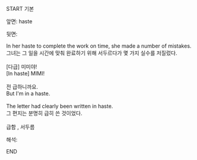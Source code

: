 START
기본

앞면:
haste


뒷면:
<div>In her haste to complete the work on time, she made a number of mistakes. </div><div>그녀는 그 일을 시간에 맞춰 완료하기 위해 서두르다가 몇 가지 실수를 저질렀다.</div><div><br></div><div><div><div>[다급] 미미야!</div></div><div><div>[In haste] MIMI!</div></div></div><div><br></div><div><div><div>전 급하니까요.</div></div><div><div>But I'm in a haste.</div></div></div><div><br></div><div><div>The letter had clearly been written in haste. </div><div><div>그 편지는 분명히 급히 쓴 것이었다.</div></div></div><div><br></div><div>급함 , 서두름</div>


해석:

END